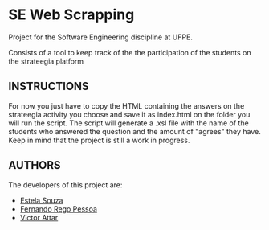 # SE Web Scrapping

Project for the Software Engineering discipline at UFPE.

Consists of a tool to keep track of the the participation of the students on the strateegia platform 


## INSTRUCTIONS

For now you just have to copy the  HTML containing the answers on the strateegia activity you choose and save it as index.html on the folder you will run the script.
The script will generate a .xsl file with the name of the students who answered the question and the amount of "agrees" they have.
Keep in mind that the project is still a work in progress.

## AUTHORS

The developers of this project are:

- [Estela Souza](https://github.com/estelasouza)
- [Fernando Rego Pessoa](https://github.com/frpmneto)
- [Victor Attar](https://github.com/vsla)
